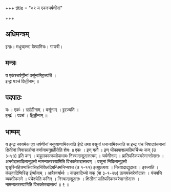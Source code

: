 +++
title = "०९ य एकश्चर्षणीनां"

+++
## अधिमन्त्रम्
इन्द्रः। मधुच्छन्दा वैश्वामित्रः। गायत्री।

## मन्त्रः
य एक॑श्चर्षणी॒नां वसू॑नामिर॒ज्यति॑ ।  
इन्द्रः॒ पञ्च॑ क्षिती॒नाम् ॥

## पदपाठः
यः । एकः॑ । च॒र्ष॒णी॒नाम् । वसू॑नाम् । इ॒र॒ज्यति॑ ।  
इन्द्रः॑ । पञ्च॑ । क्षि॒ती॒नाम् ॥

## भाष्यम्
य इन्द्रः स्वयमेक एव चर्षणीनां मनुष्याणामिरज्यति ईष्टे तथा वसूनां धनानामिरज्यति स इन्द्रः पंच निषादपंचमानां क्षितीनां निवासार्हाणां वर्णानामनुग्रहीतेति शेषः ॥ एकः । इण् गतौ । इण् भीकापाशल्यतिमर्चिभ्यः कन् (उ ३-४३) इति कन् । बाहुलकात्कलोपाभावः नित्त्वादाद्युदात्तत्वम् । चर्षणीनाम् । प्रातिपदिकस्वरेणान्तोदात्तः । अन्तोदात्तादित्यनुवृत्तौ नामन्यतरस्यामिति विभक्तेरुदात्तत्वम् । वसूनां निदित्यनुवृत्तौ शृसृस्निहित्रप्यसिवसिहनिक्लिदिबन्धिमनिभ्यश्च (उ १-११) इत्युप्रत्ययः । नित्त्वादाद्युदात्तः । इरज्यति । कंड्वादिष्विरिङ् ईर्ष्यायाम् । अत्रैश्वर्यार्थः । कंड्वादिभ्यो यक् (पा ३-१-२७) प्रत्ययस्वरेणोदात्तः । पंचपचि व्यक्तीकरणे । पंचेश्चेति कनिन् । नित्त्वादाद्युदात्तः । क्षितीनां प्रातिपदिकस्वरेणान्तोदात्तः । नामन्यतरस्यामिति विभक्तेरुदात्तत्वं ॥ ९ ॥